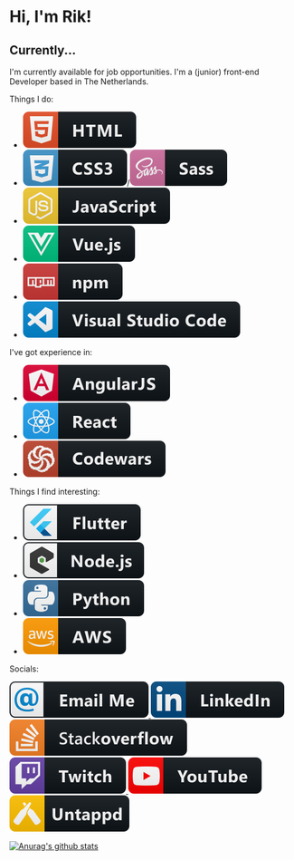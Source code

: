 # Hi, I'm Rik!

## Currently...

I'm currently available for job opportunities. I'm a (junior) front-end Developer based in The Netherlands.

Things I do:
* <img src="/svg/dev/languages/html.svg" alt="HTML5" />
* <img src="/svg/dev/languages/css3.svg" alt="CSS3" />/<img src="/svg/dev/languages/sass.svg" alt="SASS" />
* <img src="/svg/dev/languages/js.svg" alt="JS" />
* <img src="/svg/dev/frameworks/vue.svg" alt="Vue" />
* <img src="/svg/dev/services/npm.svg" alt="NPM" />
* <img src="/svg/dev/tools/visualstudio_code.svg" alt="VS Code" />

I've got experience in:
* <img src="/svg/dev/frameworks/angular.svg" alt="Angular" />
* <img src="/svg/dev/frameworks/react.svg" alt="React" />
* <img src="/svg/dev/services/codewars.svg" alt="Codewars" />

Things I find interesting:
* <img src="/svg/dev/frameworks/flutter.svg" alt="Flutter" />
* <img src="/svg/dev/frameworks/nodejs_larger.svg" alt="Node.js" />
* <img src="/svg/dev/languages/python.svg" alt="Python" />
* <img src="/svg/dev/services/aws.svg" alt="AWS" />

<!-- Follow my blogposts on dev.to:
<a href="#" target="_blank">
    <img src="/svg/blogs/devto.svg" alt="ddev.to" />
</a> -->

Socials:

<a href="#" target="_blank">
    <img src="/svg/social/email_me.svg" alt="e-mail" />
</a>
<a href="https://www.linkedin.com/in/rik-lamers-9332a8a9/" target="_blank">
    <img src="/svg/social/linkedin.svg" alt="LinkedIn" />
</a>
<a href="#" target="_blank">
    <img src="/svg/social/stackoverflow.svg" alt="StackOverflow" />
</a>
<a href="#" target="_blank">
    <img src="/svg/streaming/twitch.svg" alt="Twitch" />
</a>
<a href="#" target="_blank">
    <img src="/svg/streaming/youtube.svg" alt="YouTube" />
</a>
<a href="#" target="_blank">
    <img src="/svg/social/untappd.svg" alt="untappd" />
</a>

[![Anurag's github stats](https://github-readme-stats.vercel.app/api?username=RikLamers)](https://github.com/anuraghazra/github-readme-stats)

<!--
**RikLamers/RikLamers** is a ✨ _special_ ✨ repository because its `README.md` (this file) appears on your GitHub profile.

Here are some ideas to get you started:

- 🔭 I’m currently working on ...
- 🌱 I’m currently learning ...
- 👯 I’m looking to collaborate on ...
- 🤔 I’m looking for help with ...
- 💬 Ask me about ...
- 📫 How to reach me: ...
- 😄 Pronouns: ...
- ⚡ Fun fact: ...
-->
